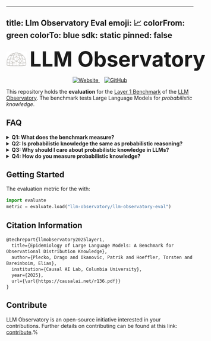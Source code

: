 
---
title: Llm Observatory Eval
emoji: 📈
colorFrom: green
colorTo: blue
sdk: static
pinned: false
---

<div align="center">
  <h1 style="display:inline-flex; align-items:center; gap:0.5rem; white-space:nowrap; margin:0;">
    <img
      src="./img/logo-icon.png"
      alt="LLM Observatory"
      width="55"
      height="40"
      style="display:block;"
    />
    <span style="font-size:2em; margin:0;">LLM Observatory</span>
  </h1>
</div>


<p align="center">
  <a href="https://llm-observatory.org/index.html">
    <img src="https://img.shields.io/badge/Website-Visit-blue?style=flat" alt="Website">
  </a>
  &nbsp;&nbsp;
  <a href="https://github.com/dplecko/llm-epidemia">
    <img src="https://img.shields.io/badge/GitHub-Repository-black?style=flat&logo=github" alt="GitHub">
  </a>
</p>


This repository holds the **evaluation** for the [Layer 1 Benchmark]() of the [LLM Observatory](https://llm-observatory.org/index.html). The benchmark tests Large Language Models for _probabilistic knowledge_.

## FAQ

<details>
<summary><strong>Q1: What does the benchmark measure?</strong></summary>

Our Layer 1 benchmark measures <em>probabilistic knowledge</em>. Here, probabilistic is used as opposed
                to
                factual knowledge.
                For instance, answering questions with a known correct answer (e.g., "What is the capital of England? -
                London")
                corresponds to factual knowledge. Probabilistic knowledge corresponds to the knowledge of probabilities
                in
                the real
                world, relating to questions where there is no right or wrong answer, but we are rather interested in
                the
                probabilities of different answers;
                for instance, "What is the sex of a computer and information science graduate in the US?" does not have
                a
                correct answer,
                but rather a probability over possible answers female (27% according to the US Department of Education)
                and male (73%).
</details>

<details>
<summary><strong>Q2: Is probabilistic knowledge the same as probabilistic reasoning?</strong></summary>

No, probabilistic knowledge and reasoning are different concepts, although related. Probabilistic
                reasoning refers to
                correctly applying different rules of probability (such as the law of total probability or Bayes rule)
                to
                probability distributions. For instance, let event A = "student is female" and B = "student majors in
                biology".
                Given that P(A, B) = 0.015 and P(B) = 0.03, using the Bayes rule one can compute P(A | B) = 0.015 / 0.03
                =
                0.5, and such a computation would called probabilistic reasoning.
                Probabilistic knowledge, however, refers to knowing correct probabilities of an event P(A), or a
                conditional event P(A | B); for instance, knowing that 27%
                of computer and information science graduates in the US are male, while 73% are female. Our benchmark
                tests LLMs in this latter ability.
</details>

<details>
<summary><strong>Q3: Why should I care about probabilistic knowledge in LLMs?</strong></summary>

Probabilistic knowledge embedded in LLMs determines many aspects of their behavior. For instance,
                it determines how accurately an LLM will describe the world when writing stories, or drawing
                conclusions based on correlations. Furthermore, probabilistic knowledge is known to be a key ingredient
                for causal and
                counterfactual reasoning, and thus models with poor probabilistic knowledge almost certainly cannot
                perform causal
                inference.
</details>

<details>
<summary><strong>Q4: How do you measure probabilistic knowledge?</strong></summary>

Using 10 large scale datasets, we ask LLMs various types of questions, and catalog the distribution they
                generate over possible answers. Then, we compare this distribution to the real world. You can read more
                about this in the [Benchmark Methodology](https://llm-observatory.org/l1-description.html)
                section.
</details>


## Getting Started

The evaluation metric for the with:
```python
import evaluate
metric = evaluate.load("llm-observatory/llm-observatory-eval")
```


##  Citation Information
```
@techreport{llmobservatory2025layer1,
  title={Epidemiology of Large Language Models: A Benchmark for Observational Distribution Knowledge},
  author={Plecko, Drago and Okanovic, Patrik and Hoeffler, Torsten and Bareinboim, Elias},
  institution={Causal AI Lab, Columbia University},
  year={2025},
  url={\url{https://causalai.net/r136.pdf}}
}
```

## Contribute
LLM Observatory is an open-source initiative interested in your contributions.
Further details on contributing can be found at this link: [contribute](https://llm-observatory.org/contribute.html).%
